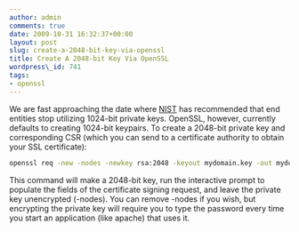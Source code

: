 ```yaml
---
author: admin
comments: true
date: 2009-10-31 16:32:37+00:00
layout: post
slug: create-a-2048-bit-key-via-openssl
title: Create A 2048-bit Key Via OpenSSL
wordpress\_id: 741
tags:
- openssl
---
```


We are fast approaching the date where [NIST](http://www.nist.gov) has recommended that end entities stop utilizing 1024-bit private keys.  OpenSSL, however, currently defaults to creating 1024-bit keypairs. To create a 2048-bit private key and corresponding CSR (which you can send to a certificate authority to obtain your SSL certificate):

```bash
openssl req -new -nodes -newkey rsa:2048 -keyout mydomain.key -out mydomain.csr
```

This command will make a 2048-bit key, run the interactive prompt to populate the fields of the certificate signing request, and leave the private key unencrypted (-nodes).  You can remove -nodes if you wish, but encrypting the private key will require you to type the password every time you start an application (like apache) that uses it.
